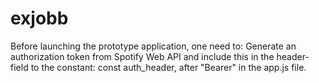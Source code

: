 # exjobb
Before launching the prototype application, one need to: 
Generate an authorization token from Spotify Web API and include this in the header-field to the constant: const auth_header, after "Bearer" in the app.js file.
